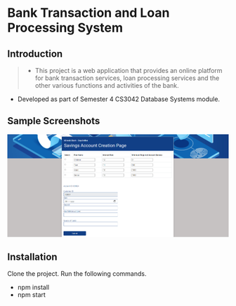 # Bank Transaction and Loan Processing System

## Introduction

> * This project is a web application that provides an online platform for bank transaction services, 
loan processing services and the other various functions and activities of the bank.
* Developed as part of Semester 4 CS3042 Database Systems module.

## Sample Screenshots

![Alt text](/screenshots/Customer.png?raw=true "Optional Title")
## Installation

Clone the project.
  Run the following commands.
* npm install
* npm start
